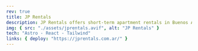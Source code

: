 ```yaml
---
rev: true
title: JP Rentals
description: JP Rentals offers short-term apartment rentals in Buenos Aires, boasting a diverse portfolio of over 20 units located in the city's most beautiful neighborhoods. I helped them to establish their online presence by developing a website for their business.
img: { src: "./assets/jprentals.avif", alt: "JP Rentals" }
tech: "Astro - React - Tailwind"
links: { deploy: "https://jprentals.com.ar/" }
---
```

